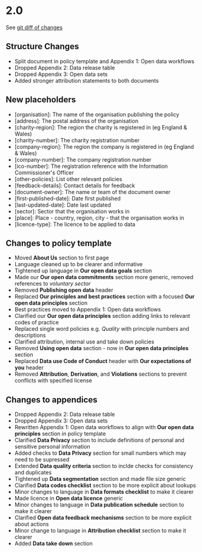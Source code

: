 # 2.0

See [git diff of changes](https://github.com/OpenDataServices/OpenDataPolicy/compare/master...OpenDataServices:version2)

## Structure Changes
* Split document in policy template and Appendix 1: Open data workflows
* Dropped Appendix 2: Data release table
* Dropped Appendix 3: Open data sets
* Added stronger attribution statements to both documents

## New placeholders
* [organisation]:  The name of the organisation publishing the policy
* [address]:  The postal address of the organisation
* [charity-region]:  The region the charity is registered in (eg England & Wales)
* [charity-number]:  The charity registration number
* [company-region]:  The region the company is registered in (eg England & Wales)
* [company-number]:  The company registration number
* [ico-number]:  The registration reference with the Information Commissioner's Officer
* [other-policies]:  List other relevant policies
* [feedback-details]:  Contact details for feedback
* [document-owner]:  The name or team of the document owner
* [first-published-date]:  Date first published
* [last-updated-date]:  Date last updated
* [sector]:  Sector that the organisation works in
* [place]:  Place - country, region, city - that the organisation works in
* [licence-type]:  The licence to be applied to data

## Changes to policy template
* Moved **About Us** section to first page 
* Language cleaned up to be clearer and informative
* Tightened up language in **Our open data goals** section
* Made our **Our open data commitments** section more generic, removed references to *voluntary sector*
* Removed **Publishing open data** header
* Replaced **Our principles and best practices** section with a focused **Our open data principles** section
* Best practices moved to Appendix 1: Open data workflows
* Clarified our **Our open data principles** section adding links to relevant codes of practice
* Replaced single word policies e.g. *Quality* with principle numbers and descriptions
* Clarified attribution, internal use and take down policies
* Removed **Using open data** section - now in **Our open data principles** section
* Replaced **Data use Code of Conduct** header with **Our expectations of you** header
* Removed **Attribution**, **Derivation**, and **Violations** sections to prevent conflicts with specified license

## Changes to appendices
* Dropped Appendix 2: Data release table
* Dropped Appendix 3: Open data sets
* Rewritten Appendix 1: Open data workflows to align with **Our open data principles** section in policy template
* Clarified **Data Privacy** section to include definitions of personal and sensitive personal information
* Added checks to **Data Privacy** section for small numbers which may need to be supressed 
* Extended **Data quality criteria** section to inclde checks for consistency and duplicates
* Tightened up **Data segmentation** section and made file size generic
* Clarified **Data codes checklist** section to be more explicit about lookups
* Minor changes to language in **Data formats checklist** to make it clearer
* Made licence in **Open data licence** generic
* Minor changes to language in **Data publication schedule** section to make it clearer
* Clarified **Open data feedback mechanisms** section to be more explicit about actions
* Minor change to language in **Attribution checklist** section to make it clearer
* Added **Data take down** section
